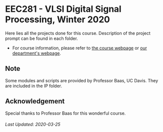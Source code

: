 # EEC281 - VLSI Digital Signal Processing, Winter 2020
Here lies all the projects done for this course. Description of the project prompt can be found in each folder. 

+ For course information, please refer to [the course webpage](https://www.ece.ucdavis.edu/~bbaas/281/) or [our department's webpage](https://ece.ucdavis.edu/schedules-classes).

## Note
Some modules and scripts are provided by Professor Baas, UC Davis. They are included in the IP folder.

## Acknowledgement
Special thanks to Professor Baas for this wonderful course.

###### Last Updated: 2020-03-25